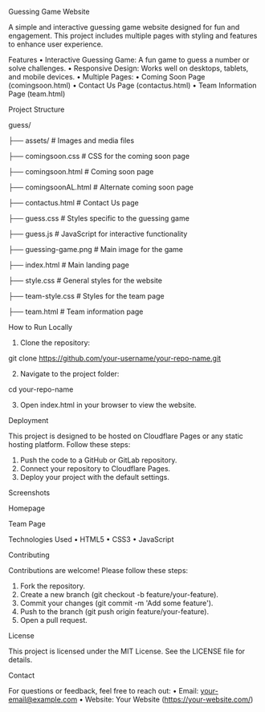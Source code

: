 Guessing Game Website

A simple and interactive guessing game website designed for fun and engagement. This project includes multiple pages with styling and features to enhance user experience.

Features
 • Interactive Guessing Game: A fun game to guess a number or solve challenges.
 • Responsive Design: Works well on desktops, tablets, and mobile devices.
 • Multiple Pages:
 • Coming Soon Page (comingsoon.html)
 • Contact Us Page (contactus.html)
 • Team Information Page (team.html)

Project Structure

guess/

├── assets/                    # Images and media files

├── comingsoon.css          # CSS for the coming soon page

├── comingsoon.html         # Coming soon page

├── comingsoonAL.html       # Alternate coming soon page

├── contactus.html          # Contact Us page

├── guess.css               # Styles specific to the guessing game

├── guess.js                # JavaScript for interactive functionality

├── guessing-game.png       # Main image for the game

├── index.html              # Main landing page

├── style.css               # General styles for the website

├── team-style.css          # Styles for the team page

├── team.html               # Team information page


How to Run Locally
 1. Clone the repository:

git clone https://github.com/your-username/your-repo-name.git


 2. Navigate to the project folder:

cd your-repo-name


 3. Open index.html in your browser to view the website.

Deployment

This project is designed to be hosted on Cloudflare Pages or any static hosting platform. Follow these steps:
 1. Push the code to a GitHub or GitLab repository.
 2. Connect your repository to Cloudflare Pages.
 3. Deploy your project with the default settings.

Screenshots

Homepage

Team Page

Technologies Used
 • HTML5
 • CSS3
 • JavaScript

Contributing

Contributions are welcome! Please follow these steps:
 1. Fork the repository.
 2. Create a new branch (git checkout -b feature/your-feature).
 3. Commit your changes (git commit -m 'Add some feature').
 4. Push to the branch (git push origin feature/your-feature).
 5. Open a pull request.

License

This project is licensed under the MIT License. See the LICENSE file for details.

Contact

For questions or feedback, feel free to reach out:
 • Email: your-email@example.com
 • Website: Your Website (https://your-website.com/)

